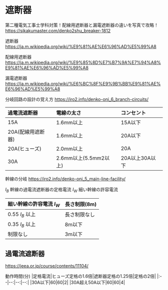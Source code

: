 # 遮断器
第二種電気工事士学科対策！配線用遮断器と漏電遮断器の違いを写真で攻略！
https://sikakumaster.com/denko2shu_breaker-1812

遮断器
https://ja.m.wikipedia.org/wiki/%E9%81%AE%E6%96%AD%E5%99%A8

配線用遮断器
https://ja.m.wikipedia.org/wiki/%E9%85%8D%E7%B7%9A%E7%94%A8%E9%81%AE%E6%96%AD%E5%99%A8

漏電遮断器
https://ja.m.wikipedia.org/wiki/%E6%BC%8F%E9%9B%BB%E9%81%AE%E6%96%AD%E5%99%A8

分岐回路の設計の覚え方
https://iro2.info/denko-oni_6_branch-circuits/

|過電流遮断器|電線の太さ|コンセント|
|:--|:--|:--|
|15A|1.6mm以上|15A以下|
|20A(配線用遮断器)|1.6mm以上|20A以下|
|20A(ヒューズ)|2.0mm以上|20A|
|30A|2.6mm以上(5.5mm2以上)|20A以上30A以下|

幹線の分岐
https://iro2.info/denko-oni_5_main-line-facility/

$I_B$ 幹線の過電流遮断器の定格電流
$I_W$ 細い幹線の許容電流

|細い幹線の許容電流 $I_W$ |長さ制限(8m)|
|:--|:--|
|0.55 $I_B$ 以上| 長さ制限なし |
|0.35 $I_B$ 以上| 8m以下 |
|制限なし | 3m以下 |




## 過電流遮断器

https://jeea.or.jp/course/contents/11104/

動作時間(分)
|定格電流|ヒューズ定格の1.6倍|遮断器定格の1.25倍|定格の2倍|
|:--|--:|--:|--:|
|30A以下|60|60|2|
|30A超え50A以下|60|60|4|



